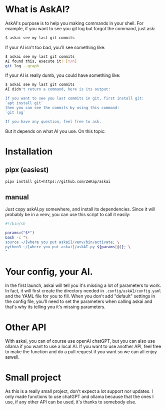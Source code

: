 # What is AskAI?
AskAI's purpose is to help you making commands in your shell.
For example, if you want to see you git log but forgot the command, just ask:
```sh
$ askai see my last git commits
```
If your AI isn't too bad, you'll see something like:
```sh
$ askai see my last git commits
AI found this, execute it? [Y/n]
git log --graph
```
If your AI is really dumb, you could have something like:
```sh
$ askai see my last git commits
AI didn't return a command, here is its output:

If you want to see you last commits in git, first install git:
`apt install git`
then you can see the commits by using this command:
`git log`

If you have any question, feel free to ask.
```
But it depends on what AI you use. On this topic:

# Installation

## pipx (easiest)
```sh
pipx install git+https://github.com/ZeKap/askai
```

## manual
Just copy askAI.py somewhere, and install its dependencies. Since it will probably be in a venv, you can use this script to call it easily:
```sh
#!/bin/sh

params=("$*")
bash -c "\
source ~/[where you put askai]/venv/bin/activate; \
python3 ~/[where you put askai]/askAI.py ${params[@]}; \
"
```

# Your config, your AI.
In the first launch, askai will tell you it's missing a lot of parameters to work.
In fact, it will first create the directory needed in `.config/askAI/config.yaml` and the YAML file for you to fill. When you don't add "default" settings in the config file, you'll need to set the parameters when calling askai and that's why its telling you it's missing parameters.

# Other API
With askai, you can of course use openAI chatGPT, but you can also use ollama if you want to use a local AI.
If you want to use another API, feel free to make the function and do a pull request if you want so we can all enjoy aswell.

# Small project
As this is a really small project, don't expect a lot support nor updates. I only made functions to use chatGPT and ollama because that the ones I use, if any other API can be used, it's thanks to somebody else.

